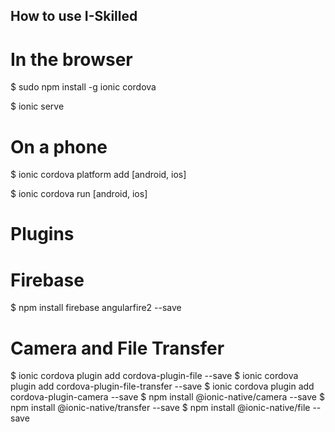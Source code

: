 ## How to use I-Skilled 

# In the browser
$ sudo npm install -g ionic cordova

$ ionic serve 

# On a phone
$ ionic cordova platform add [android, ios]

$ ionic cordova run [android, ios]

# Plugins

# Firebase
$ npm install firebase angularfire2 --save

# Camera and File Transfer
$ ionic cordova plugin add cordova-plugin-file --save
$ ionic cordova plugin add cordova-plugin-file-transfer --save
$ ionic cordova plugin add cordova-plugin-camera --save
$ npm install @ionic-native/camera --save
$ npm install @ionic-native/transfer --save
$ npm install @ionic-native/file --save